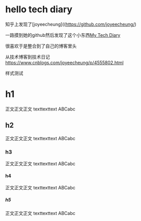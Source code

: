 # hello tech diary

知乎上发现了[joyeecheung]((https://github.com/joyeecheung/)

一路摸到她的github然后发现了这个小东西[My Tech Diary](http://joyeecheung.github.io/diary/)

很喜欢于是整合到了自己的博客里头

从技术博客到技术日记 https://www.cnblogs.com/joyeecheung/p/4555802.html

样式测试

# h1
正文正文正文
texttexttext ABCabc
## h2
正文正文正文
texttexttext ABCabc
### h3
正文正文正文
texttexttext ABCabc
#### h4
正文正文正文
texttexttext ABCabc
##### h5
正文正文正文
texttexttext ABCabc
